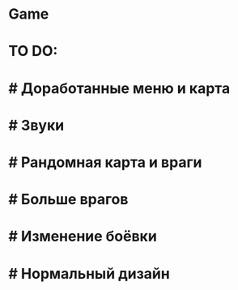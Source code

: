 # Game
# TO DO:
#  
# #  Доработанные меню и карта
# #  Звуки
# #  Рандомная карта и враги
# #  Больше врагов
# #  Изменение боёвки
# #  Нормальный дизайн
#
 
